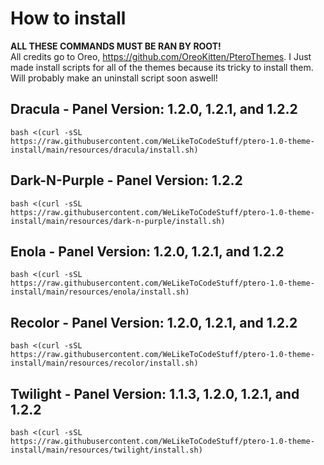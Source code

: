 # How to install
**ALL THESE COMMANDS MUST BE RAN BY ROOT!**  
All credits go to Oreo, https://github.com/OreoKitten/PteroThemes.
I Just made install scripts for all of the themes because its tricky to install them.  
Will probably make an uninstall script soon aswell!

## Dracula - Panel Version: 1.2.0, 1.2.1, and 1.2.2
`bash <(curl -sSL https://raw.githubusercontent.com/WeLikeToCodeStuff/ptero-1.0-theme-install/main/resources/dracula/install.sh)`

## Dark-N-Purple - Panel Version: 1.2.2
`bash <(curl -sSL https://raw.githubusercontent.com/WeLikeToCodeStuff/ptero-1.0-theme-install/main/resources/dark-n-purple/install.sh)`

## Enola - Panel Version: 1.2.0, 1.2.1, and 1.2.2
`bash <(curl -sSL https://raw.githubusercontent.com/WeLikeToCodeStuff/ptero-1.0-theme-install/main/resources/enola/install.sh)`

## Recolor - Panel Version: 1.2.0, 1.2.1, and 1.2.2
`bash <(curl -sSL https://raw.githubusercontent.com/WeLikeToCodeStuff/ptero-1.0-theme-install/main/resources/recolor/install.sh)`

## Twilight - Panel Version: 1.1.3, 1.2.0, 1.2.1, and 1.2.2
`bash <(curl -sSL https://raw.githubusercontent.com/WeLikeToCodeStuff/ptero-1.0-theme-install/main/resources/twilight/install.sh)`
